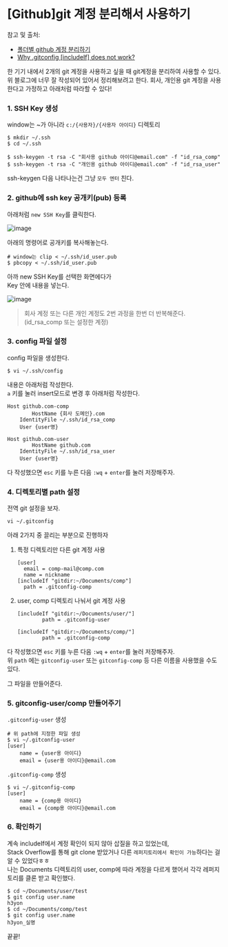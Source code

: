 # [Github]git 계정 분리해서 사용하기


참고 및 출처: 
- [폴더별 github 계정 분리하기](https://velog.io/@bambi-bam/%ED%8F%B4%EB%8D%94%EB%B3%84-github-%EA%B3%84%EC%A0%95-%EB%B6%84%EB%A6%AC%ED%95%98%EA%B8%B0)
- [Why .gitconfig [includeIf] does not work?](https://stackoverflow.com/questions/64843104/why-gitconfig-includeif-does-not-work)

한 기기 내에서 2개의 git 계정을 사용하고 싶을 때 git계정을 분리하여 사용할 수 있다.  
위 블로그에 너무 잘 작성되어 있어서 정리해보려고 한다.
회사, 개인용 git 계정을 사용한다고 가정하고 아래처럼 따라할 수 있다!

### 1. SSH Key 생성

window는 ~가 아니라 `c:/{사용자}/{사용자 아이디}` 디렉토리

```
$ mkdir ~/.ssh
$ cd ~/.ssh

$ ssh-keygen -t rsa -C "회사용 github 아이디@email.com" -f "id_rsa_comp"
$ ssh-keygen -t rsa -C "개인용 github 아이디@email.com" -f "id_rsa_user"
```

ssh-keygen 다음 나타나는건 그냥 `모두 엔터` 친다.

### 2. github에 ssh key 공개키(pub) 등록

아래처럼 `new SSH Key`를 클릭한다.

![image](https://user-images.githubusercontent.com/46602874/167294747-4109ee0c-25e4-46e4-b797-ea8557e590dd.png)

아래의 명령어로 공개키를 복사해놓는다.

```
# window는 clip < ~/.ssh/id_user.pub
$ pbcopy < ~/.ssh/id_user.pub
```

아까 new SSH Key를 선택한 화면에다가  
Key 안에 내용을 넣는다.

![image](https://user-images.githubusercontent.com/46602874/167294900-39bc5540-5d8b-4842-94b0-8f63159e4b75.png)

> 회사 계정 또는 다른 개인 계정도 2번 과정을 한번 더 반복해준다. (id_rsa_comp 또는 설정한 계정)

### 3. config 파일 설정

config 파일을 생성한다.

```
$ vi ~/.ssh/config
```

내용은 아래처럼 작성한다.  
`a` 키를 눌러 insert모드로 변경 후 아래처럼 작성한다.

```
Host github.com-comp
        HostName {회사 도메인}.com
    IdentityFile ~/.ssh/id_rsa_comp
    User {user명}

Host github.com-user
        HostName github.com
    IdentityFile ~/.ssh/id_rsa_user
    User {user명}
```

다 작성했으면 `esc` 키를 누른 다음 `:wq` + `enter`를 눌러 저장해주자.

### 4. 디렉토리별 path 설정

전역 git 설정을 보자.

```
vi ~/.gitconfig
```

아래 2가지 중 끌리는 부분으로 진행하자

1. 특정 디렉토리만 다른 git 계정 사용
    ```
    [user]
      email = comp-mail@comp.com
      name = nickname
    [includeIf "gitdir:~/Documents/comp"]
      path = .gitconfig-comp
    ```

2. user, comp 디렉토리 나눠서 git 계정 사용
    ```
    [includeIf "gitdir:~/Documents/user/"]
            path = .gitconfig-user

    [includeIf "gitdir:~/Documents/comp/"]
            path = .gitconfig-comp
    ```


다 작성했으면 `esc` 키를 누른 다음 `:wq` + `enter`를 눌러 저장해주자.  
위 `path` 에는 `gitconfig-user` 또는 `gitconfig-comp` 등 다른 이름을 사용했을 수도 있다.

그 파일을 만들어준다.

### 5. gitconfig-user/comp 만들어주기

`.gitconfig-user` 생성
```
# 위 path에 지정한 파일 생성 
$ vi ~/.gitconfig-user
[user]
    name = {user용 아이디}
    email = {user용 아이디}@email.com
```

`.gitconfig-comp` 생성

```
$ vi ~/.gitconfig-comp
[user]
    name = {comp용 아이디}
    email = {comp용 아이디}@email.com
```

### 6. 확인하기

계속 includeIf에서 계정 확인이 되지 않아 삽질을 하고 있었는데,  
Stack Overflow를 통해 git clone 받았거나 다른 `레퍼지토리에서 확인이 가능`하다는 걸 알 수 있었다ㅎㅎ  
나는 Documents 디렉토리의 user, comp에 따라 계정을 다르게 했어서 각각 레퍼지토리를 클론 받고 확인했다.

```
$ cd ~/Documents/user/test
$ git config user.name
h3yon
$ cd ~/Documents/comp/test
$ git config user.name
h3yon_실명
```

끝끝!

